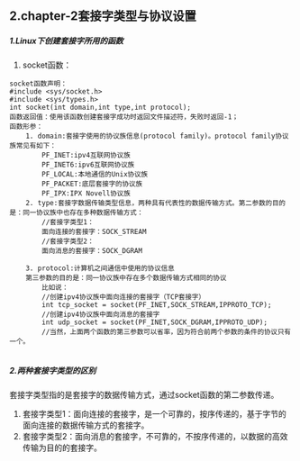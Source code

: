 ## 2.chapter-2套接字类型与协议设置
##### 1.Linux下创建套接字所用的函数
1. socket函数：
```
socket函数声明：
#include <sys/socket.h>
#include <sys/types.h>
int socket(int domain,int type,int protocol);
函数返回值：使用该函数创建套接字成功时返回文件描述符，失败时返回-1；
函数形参：
    1. domain:套接字使用的协议族信息(protocol family)。protocol family协议族常见有如下：
        PF_INET:ipv4互联网协议族
        PF_INET6:ipv6互联网协议族
        PF_LOCAL:本地通信的Unix协议族
        PF_PACKET:底层套接字的协议族
        PF_IPX:IPX Novell协议族
    2. type:套接字数据传输类型信息，两种具有代表性的数据传输方式。第二参数的目的是：同一协议族中也存在多种数据传输方式：
        //套接字类型1：
        面向连接的套接字：SOCK_STREAM
        //套接字类型2：
        面向消息的套接字：SOCK_DGRAM
    
    3. protocol:计算机之间通信中使用的协议信息
    第三参数的目的是：同一协议族中存在多个数据传输方式相同的协议   
        比如说：
        //创建ipv4协议族中面向连接的套接字（TCP套接字）
        int tcp_socket = socket(PF_INET,SOCK_STREAM,IPPROTO_TCP);
        //创建ipv4协议族中面向消息的套接字
        int udp_socket = socket(PF_INET,SOCK_DGRAM,IPPROTO_UDP);
        //当然，上面两个函数的第三参数可以省率，因为符合前两个参数的条件的协议只有一个。
        
```
##### 2.两种套接字类型的区别
套接字类型指的是套接字的数据传输方式，通过socket函数的第二参数传递。
1. 套接字类型1：面向连接的套接字，是一个可靠的，按序传递的，基于字节的面向连接的数据传输方式的套接字。
2. 套接字类型2：面向消息的套接字，不可靠的，不按序传递的，以数据的高效传输为目的的套接字。